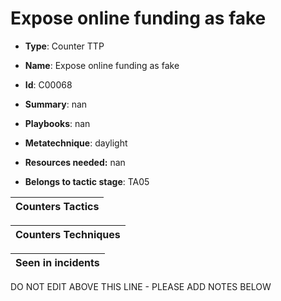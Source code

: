 # Expose online funding as fake

* **Type**: Counter TTP

* **Name**: Expose online funding as fake

* **Id**: C00068

* **Summary**: nan

* **Playbooks**: nan

* **Metatechnique**: daylight

* **Resources needed:** nan

* **Belongs to tactic stage**: TA05


| Counters Tactics |
| ---------------- |



| Counters Techniques |
| ------------------- |



| Seen in incidents |
| ----------------- |

DO NOT EDIT ABOVE THIS LINE - PLEASE ADD NOTES BELOW